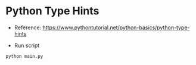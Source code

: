# Python Type Hints

- Reference: https://www.pythontutorial.net/python-basics/python-type-hints

- Run script

```python
python main.py
```
